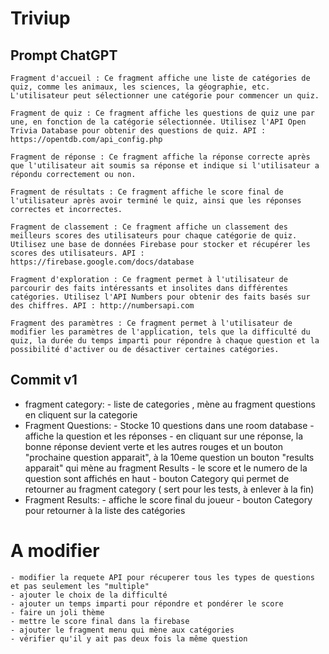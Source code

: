 # Triviup

## Prompt ChatGPT
    Fragment d'accueil : Ce fragment affiche une liste de catégories de quiz, comme les animaux, les sciences, la géographie, etc. L'utilisateur peut sélectionner une catégorie pour commencer un quiz.

    Fragment de quiz : Ce fragment affiche les questions de quiz une par une, en fonction de la catégorie sélectionnée. Utilisez l'API Open Trivia Database pour obtenir des questions de quiz. API : https://opentdb.com/api_config.php

    Fragment de réponse : Ce fragment affiche la réponse correcte après que l'utilisateur ait soumis sa réponse et indique si l'utilisateur a répondu correctement ou non.

    Fragment de résultats : Ce fragment affiche le score final de l'utilisateur après avoir terminé le quiz, ainsi que les réponses correctes et incorrectes.

    Fragment de classement : Ce fragment affiche un classement des meilleurs scores des utilisateurs pour chaque catégorie de quiz. Utilisez une base de données Firebase pour stocker et récupérer les scores des utilisateurs. API : https://firebase.google.com/docs/database

    Fragment d'exploration : Ce fragment permet à l'utilisateur de parcourir des faits intéressants et insolites dans différentes catégories. Utilisez l'API Numbers pour obtenir des faits basés sur des chiffres. API : http://numbersapi.com

    Fragment des paramètres : Ce fragment permet à l'utilisateur de modifier les paramètres de l'application, tels que la difficulté du quiz, la durée du temps imparti pour répondre à chaque question et la possibilité d'activer ou de désactiver certaines catégories.
    
    
## Commit v1
   - fragment category:
    - liste de categories , mène au fragment questions en cliquent sur la categorie
   - Fragment Questions:
    - Stocke 10 questions dans une room database 
    - affiche la question et les réponses 
    - en cliquant sur une réponse, la bonne réponse devient verte et les autres rouges et un bouton "prochaine question apparait", à la 10eme question un bouton "results apparait" qui mène au fragment Results
    - le score et le numero de la question sont affichés en haut 
    - bouton Category qui permet de retourner au fragment category ( sert pour les tests, à enlever à la fin)
   - Fragment Results:
    - affiche le score final du joueur
    - bouton Category pour retourner à la liste des catégories
   # A modifier
    - modifier la requete API pour récuperer tous les types de questions et pas seulement les "multiple"
    - ajouter le choix de la difficulté 
    - ajouter un temps imparti pour répondre et pondérer le score
    - faire un joli thème
    - mettre le score final dans la firebase
    - ajouter le fragment menu qui mène aux catégories 
    - vérifier qu'il y ait pas deux fois la même question 
    
